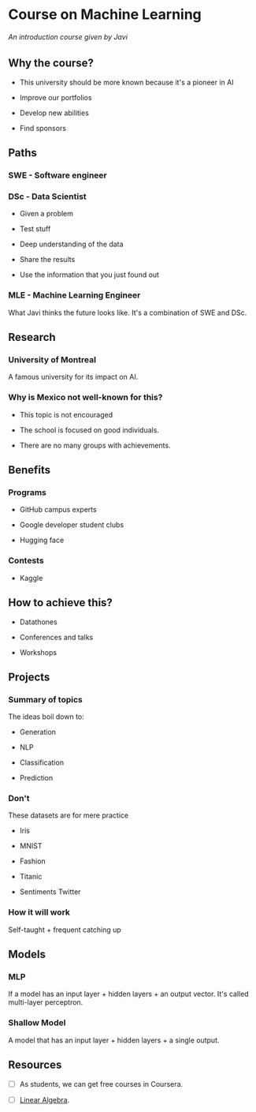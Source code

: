 # Course on Machine Learning

###### An introduction course given by Javi

## Why the course? 

- This university should be more known because it's a pioneer in AI

- Improve our portfolios

- Develop new abilities

- Find sponsors 

## Paths 

### SWE - Software engineer

### DSc - Data Scientist

- Given a problem

- Test stuff

- Deep understanding of the data

- Share the results

- Use the information that you just found out

### MLE - Machine Learning Engineer

What Javi thinks the future looks like. It's a combination of SWE and DSc.

## Research

### University of Montreal

A famous university for its impact on AI. 

### Why is Mexico not well-known for this? 

- This topic is not encouraged

- The school is focused on good individuals. 

- There are no many groups with achievements.

## Benefits

### Programs

- GitHub campus experts

- Google developer student clubs

- Hugging face

### Contests

- Kaggle

## How to achieve this? 

- Datathones

- Conferences and talks

- Workshops

## Projects

### Summary of topics

The ideas boil down to:

- Generation

- NLP

- Classification

- Prediction

### Don't

These datasets are for mere practice

- Iris

- MNIST 

- Fashion

- Titanic 

- Sentiments Twitter

### How it will work

Self-taught + frequent catching up

## Models

### MLP

If a model has an input layer + hidden layers + an output vector. It's called multi-layer perceptron.

### Shallow Model

A model that has an input layer + hidden layers + a single output.

## Resources

- [ ] As students, we can get free courses in Coursera.

- [ ] [Linear Algebra](https://github.com/fastai/numerical-linear-algebra/blob/master/README.md).
